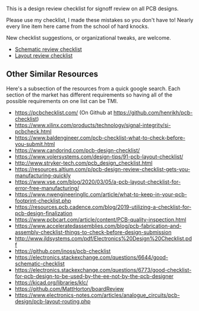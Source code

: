 This is a design review checklist for signoff review on all PCB designs.

Please use my checklist, I made these mistakes so you don't have to! Nearly every line item here came from the school
of hard knocks.

New checklist suggestions, or organizational tweaks, are welcome.

* [Schematic review checklist](schematic-checklist.md)
* [Layout review checklist](layout-checklist.md)


## Other Similar Resources
Here's a subsection of the resources from a quick google search.
Each section of the market has different requirements so having all of the
possible requirements on one list can be TMI.
* https://pcbchecklist.com/ (On Github at https://github.com/henrikh/pcb-checklist)
* https://www.xilinx.com/products/technology/signal-integrity/si-pcbcheck.html
* https://www.baldengineer.com/pcb-checklist-what-to-check-before-you-submit.html
* https://www.candorind.com/pcb-design-checklist/
* https://www.volersystems.com/design-tips/91-pcb-layout-checklist/
* http://www.stryker-tech.com/pcb_design_checklist.html
* https://resources.altium.com/p/pcb-design-review-checklist-gets-you-manufacturing-quickly
* https://www.vse.com/blog/2020/03/05/a-pcb-layout-checklist-for-error-free-manufacturing/
* https://www.nwengineeringllc.com/article/what-to-keep-in-your-pcb-footprint-checklist.php
* https://resources.pcb.cadence.com/blog/2019-utilizing-a-checklist-for-pcb-design-finalization
* https://www.pcbcart.com/article/content/PCB-quality-inspection.html
* https://www.acceleratedassemblies.com/blog/pcb-fabrication-and-assembly-checklist-things-to-check-before-design-submission
* http://www.jldsystems.com/pdf/Electronics%20Design%20Checklist.pdf
* https://github.com/jnoss/pcb-checklist
* https://electronics.stackexchange.com/questions/6644/good-schematic-checklist
* https://electronics.stackexchange.com/questions/6773/good-checklist-for-pcb-design-to-be-used-by-the-ee-not-by-the-pcb-designer
* https://kicad.org/libraries/klc/
* https://github.com/MattHorton/boardReview
* https://www.electronics-notes.com/articles/analogue_circuits/pcb-design/pcb-layout-routing.php
